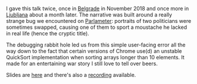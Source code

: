 I gave this talk twice, once in [Belgrade](https://www.meetup.com/UnitedCloud-Meetups/events/255939928/) in November 2018 and once more in [Ljubljana](https://www.meetup.com/vue-slovenia/events/256626553/) about a month later. The narrative was built around a really strange bug we encountered on [Parlameter](https://parlameter.si/): portraits of two politicians were sometimes swapped, causing one of them to sport a moustache he lacked in real life (hence the cryptic title).

The debugging rabbit hole led us from this simple user-facing error all the way down to the fact that certain versions of Chrome use(d) an unstable QuickSort implementation when sorting arrays longer than 10 elements. It made for an entertaining war story I still love to tell over beers.

Slides are [here](slides/Mato%20Žgajner%20-%20How%20Žan%20Mahnič%20got%20a%20mustache.pdf) and there's also a [recording](https://vimeo.com/305531085/cb7f0dd93d#t=30m0s) available.
